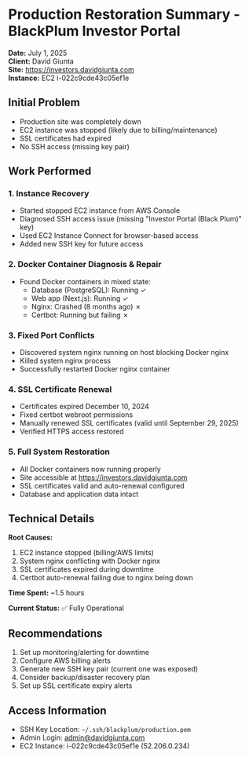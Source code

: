 # Production Restoration Summary - BlackPlum Investor Portal

**Date:** July 1, 2025  
**Client:** David Giunta  
**Site:** https://investors.davidgiunta.com  
**Instance:** EC2 i-022c9cde43c05ef1e  

## Initial Problem
- Production site was completely down
- EC2 instance was stopped (likely due to billing/maintenance)
- SSL certificates had expired
- No SSH access (missing key pair)

## Work Performed

### 1. Instance Recovery
- Started stopped EC2 instance from AWS Console
- Diagnosed SSH access issue (missing "Investor Portal (Black Plum)" key)
- Used EC2 Instance Connect for browser-based access
- Added new SSH key for future access

### 2. Docker Container Diagnosis & Repair
- Found Docker containers in mixed state:
  - Database (PostgreSQL): Running ✓
  - Web app (Next.js): Running ✓
  - Nginx: Crashed (8 months ago) ✗
  - Certbot: Running but failing ✗

### 3. Fixed Port Conflicts
- Discovered system nginx running on host blocking Docker nginx
- Killed system nginx process
- Successfully restarted Docker nginx container

### 4. SSL Certificate Renewal
- Certificates expired December 10, 2024
- Fixed certbot webroot permissions
- Manually renewed SSL certificates (valid until September 29, 2025)
- Verified HTTPS access restored

### 5. Full System Restoration
- All Docker containers now running properly
- Site accessible at https://investors.davidgiunta.com
- SSL certificates valid and auto-renewal configured
- Database and application data intact

## Technical Details

**Root Causes:**
1. EC2 instance stopped (billing/AWS limits)
2. System nginx conflicting with Docker nginx
3. SSL certificates expired during downtime
4. Certbot auto-renewal failing due to nginx being down

**Time Spent:** ~1.5 hours

**Current Status:** ✅ Fully Operational

## Recommendations
1. Set up monitoring/alerting for downtime
2. Configure AWS billing alerts
3. Generate new SSH key pair (current one was exposed)
4. Consider backup/disaster recovery plan
5. Set up SSL certificate expiry alerts

## Access Information
- SSH Key Location: `~/.ssh/blackplum/production.pem`
- Admin Login: admin@davidgiunta.com
- EC2 Instance: i-022c9cde43c05ef1e (52.206.0.234) 